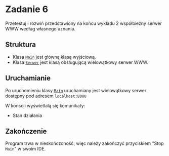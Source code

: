 # Zadanie 6

Przetestuj i rozwiń przedstawiony na końcu wykładu 2 współbieżny serwer WWW według własnego uznania.

## Struktura

- Klasa [`Main`](Main.java) jest główną klasą wyjściową.
- Klasa [`Serwer`](Serwer.java) jest klasą obsługującą wielowątkowy serwer WWW.  

## Uruchamianie

Po uruchomieniu klasy [`Main`](Main.java) uruchamiany jest wielowątkowy serwer dostępny pod adresem `localhost:8000`

W konsoli wyświetlalą się komunikaty:
- Stan działania

## Zakończenie

Program trwa w nieskończoność, więc należy zakończyć przyciskiem "Stop `Main`" w swoim IDE.
